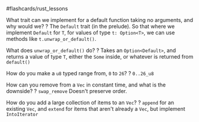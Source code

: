 #flashcards/rust_lessons

What trait can we implement for a default function taking no arguments, and why would we?
?
The `Default` trait (in the prelude).
So that where we implement `Default` for `T`, for values of type `t: Option<T>`, we can use methods like `t.unwrap_or_default()`.
<!--SR:2022-08-30,4,250-->

What does `unwrap_or_default()` do?
?
Takes an `Option<Default>`, and returns a value of type `T`, either the `Some` inside, or whatever is returned from `default()`
<!--SR:2022-08-30,4,250-->

How do you make a `u8` typed range from, `0` to `26`?
?
`0..26_u8`
<!--SR:2022-08-30,4,250-->

How can you remove from a `Vec` in constant time, and what is the downside?
?
`swap_remove`
Doesn't preserve order.
<!--SR:2022-08-30,4,250-->

How do you add a large collection of items to an `Vec`?
?
`append` for an existing `Vec`, and `extend` for items that aren't already a `Vec`, but implement `IntoIterator`
<!--SR:2022-08-30,4,250-->
